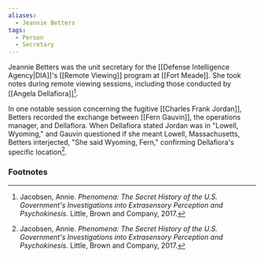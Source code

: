 ```yaml
---
aliases:
  - Jeannie Betters
tags:
  - Person
  - Secretary
---
```

Jeannie Betters was the unit secretary for the [[Defense Intelligence Agency|DIA]]'s [[Remote Viewing]] program at [[Fort Meade]]. She took notes during remote viewing sessions, including those conducted by [[Angela Dellafiora]][^1].

In one notable session concerning the fugitive [[Charles Frank Jordan]], Betters recorded the exchange between [[Fern Gauvin]], the operations manager, and Dellafiora. When Dellafiora stated Jordan was in "Lowell, Wyoming," and Gauvin questioned if she meant Lowell, Massachusetts, Betters interjected, "She said Wyoming, Fern," confirming Dellafiora's specific location[^1].

### Footnotes
[^1]: Jacobsen, Annie. *Phenomena: The Secret History of the U.S. Government's Investigations into Extrasensory Perception and Psychokinesis*. Little, Brown and Company, 2017.
